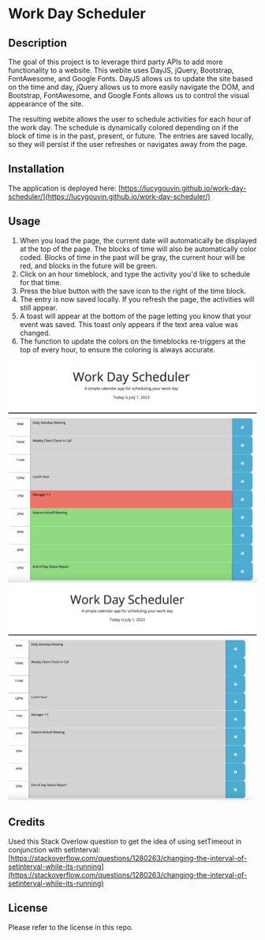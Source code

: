 # Work Day Scheduler

## Description

The goal of this project is to leverage third party APIs to add more functionality to a website. This webite uses DayJS, jQuery, Bootstrap, FontAwesome, and Google Fonts. DayJS allows us to update the site based on the time and day, jQuery allows us to more easily navigate the DOM, and Bootstrap, FontAwesome, and Google Fonts allows us to control the visual appearance of the site. 

The resulting webite allows the user to schedule activities for each hour of the work day. The schedule is dynamically colored depending on if the block of time is in the past, present, or future. The entries are saved locally, so they will persist if the user refreshes or navigates away from the page.

## Installation

The application is deployed here: [https://lucygouvin.github.io/work-day-scheduler/](https://lucygouvin.github.io/work-day-scheduler/)

## Usage

1. When you load the page, the current date will automatically be displayed at the top of the page. The blocks of time will also be automatically color coded. Blocks of time in the past will be gray, the current hour will be red, and blocks in the future will be green.
1. Click on an hour timeblock, and type the activity you'd like to schedule for that time.
2. Press the blue button with the save icon to the right of the time block.
3. The entry is now saved locally. If you refresh the page, the activities will still appear.
4. A toast will appear at the bottom of the page letting you know that your event was saved. This toast only appears if the text area value was changed.
4. The function to update the colors on the timeblocks re-triggers at the top of every hour, to ensure the coloring is always accurate.

![Screenshot showing the current hour is 1pm, and activites scheduled throughout the day](assets/images/screenshot_1.png)
![Screenshot showing the current hour is after 5pm, and activites from earlier persisted](assets/images/screenshot_2.png)

## Credits

Used this Stack Overlow question to get the idea of using setTimeout in conjunction with setInterval: [https://stackoverflow.com/questions/1280263/changing-the-interval-of-setinterval-while-its-running](https://stackoverflow.com/questions/1280263/changing-the-interval-of-setinterval-while-its-running)

## License

Please refer to the license in this repo.